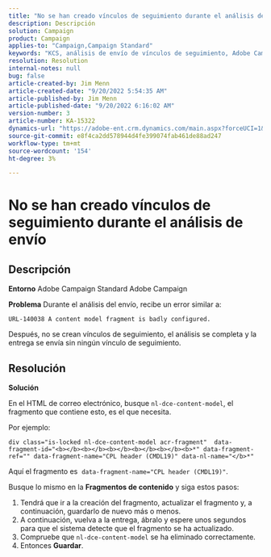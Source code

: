```yaml
---
title: "No se han creado vínculos de seguimiento durante el análisis de envío"
description: Descripción
solution: Campaign
product: Campaign
applies-to: "Campaign,Campaign Standard"
keywords: "KCS, análisis de envío de vínculos de seguimiento, Adobe Campaign Standard, Adobe Campaign, error, HTML, fragmento"
resolution: Resolution
internal-notes: null
bug: false
article-created-by: Jim Menn
article-created-date: "9/20/2022 5:54:35 AM"
article-published-by: Jim Menn
article-published-date: "9/20/2022 6:16:02 AM"
version-number: 3
article-number: KA-15322
dynamics-url: "https://adobe-ent.crm.dynamics.com/main.aspx?forceUCI=1&pagetype=entityrecord&etn=knowledgearticle&id=61d287ae-a838-ed11-9db1-0022480866ad"
source-git-commit: e8f4ca2dd578944d4fe399074fab461de88ad247
workflow-type: tm+mt
source-wordcount: '154'
ht-degree: 3%

---
```


# No se han creado vínculos de seguimiento durante el análisis de envío

## Descripción


<b>Entorno</b>
Adobe Campaign Standard Adobe Campaign

<b>Problema</b>
Durante el análisis del envío, recibe un error similar a:


```
URL-140038 A content model fragment is badly configured.
```


Después, no se crean vínculos de seguimiento, el análisis se completa y la entrega se envía sin ningún vínculo de seguimiento.


## Resolución


<b>Solución</b>

En el HTML de correo electrónico, busque `nl-dce-content-model`, el fragmento que contiene esto, es el que necesita.

Por ejemplo:


```
div class="is-locked nl-dce-content-model acr-fragment"  data-fragment-id="<b></b><b></b><b></b><b></b><b></b><b>*" data-fragment-ref="" data-fragment-name="CPL header (CMDL19)" data-nl-name="</b>*"
```


Aquí el fragmento es  `data-fragment-name="CPL header (CMDL19)"`.

Busque lo mismo en la <b>Fragmentos de contenido</b> y siga estos pasos:

1. Tendrá que ir a la creación del fragmento, actualizar el fragmento y, a continuación, guardarlo de nuevo más o menos.
2. A continuación, vuelva a la entrega, ábralo y espere unos segundos para que el sistema detecte que el fragmento se ha actualizado.
3. Compruebe que `nl-dce-content-model` se ha eliminado correctamente.
4. Entonces <b>Guardar</b>.

